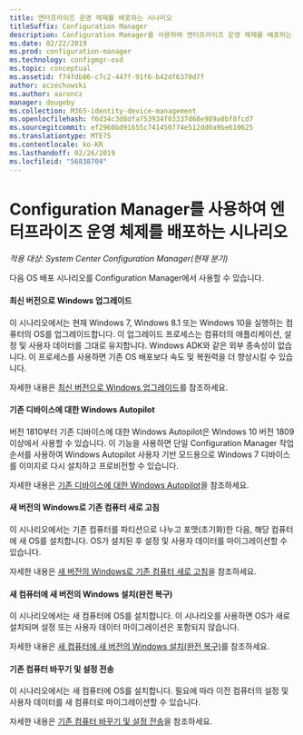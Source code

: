 ```yaml
---
title: 엔터프라이즈 운영 체제를 배포하는 시나리오
titleSuffix: Configuration Manager
description: Configuration Manager를 사용하여 엔터프라이즈 운영 체제를 배포하는 여러 시나리오에 대해 알아봅니다.
ms.date: 02/22/2019
ms.prod: configuration-manager
ms.technology: configmgr-osd
ms.topic: conceptual
ms.assetid: f74fdb86-c7c2-447f-91f6-b42df6370d7f
author: aczechowski
ms.author: aaroncz
manager: dougeby
ms.collection: M365-identity-device-management
ms.openlocfilehash: f6d34c3d8dfa753934f03337d68e989a8bf8fcd7
ms.sourcegitcommit: ef2960bd91655c741450774e512dd0a9be610625
ms.translationtype: MTE75
ms.contentlocale: ko-KR
ms.lasthandoff: 02/26/2019
ms.locfileid: "56838704"
---
```

# <a name="scenarios-to-deploy-enterprise-operating-systems-with-configuration-manager"></a>Configuration Manager를 사용하여 엔터프라이즈 운영 체제를 배포하는 시나리오

*적용 대상: System Center Configuration Manager(현재 분기)*

다음 OS 배포 시나리오를 Configuration Manager에서 사용할 수 있습니다.  

#### <a name="upgrade-windows-to-the-latest-version"></a>최신 버전으로 Windows 업그레이드
이 시나리오에서는 현재 Windows 7, Windows 8.1 또는 Windows 10을 실행하는 컴퓨터의 OS를 업그레이드합니다. 이 업그레이드 프로세스는 컴퓨터의 애플리케이션, 설정 및 사용자 데이터를 그대로 유지합니다. Windows ADK와 같은 외부 종속성이 없습니다. 이 프로세스를 사용하면 기존 OS 배포보다 속도 및 복원력을 더 향상시킬 수 있습니다.  

자세한 내용은 [최신 버전으로 Windows 업그레이드](/sccm/osd/deploy-use/upgrade-windows-to-the-latest-version)를 참조하세요.


#### <a name="windows-autopilot-for-existing-devices"></a>기존 디바이스에 대한 Windows Autopilot
<!--3607717, fka 1358333--> 버전 1810부터 기존 디바이스에 대한 Windows Autopilot은 Windows 10 버전 1809 이상에서 사용할 수 있습니다. 이 기능을 사용하면 단일 Configuration Manager 작업 순서를 사용하여 Windows Autopilot 사용자 기반 모드용으로 Windows 7 디바이스를 이미지로 다시 설치하고 프로비전할 수 있습니다.

자세한 내용은 [기존 디바이스에 대한 Windows Autopilot](/sccm/osd/deploy-use/windows-autopilot-for-existing-devices)을 참조하세요.


#### <a name="refresh-an-existing-computer-with-a-new-version-of-windows"></a>새 버전의 Windows로 기존 컴퓨터 새로 고침
이 시나리오에서는 기존 컴퓨터를 파티션으로 나누고 포맷(초기화)한 다음, 해당 컴퓨터에 새 OS를 설치합니다. OS가 설치된 후 설정 및 사용자 데이터를 마이그레이션할 수 있습니다.  

자세한 내용은 [새 버전의 Windows로 기존 컴퓨터 새로 고침](/sccm/osd/deploy-use/refresh-an-existing-computer-with-a-new-version-of-windows)을 참조하세요.


#### <a name="install-a-new-version-of-windows-on-a-new-computer-bare-metal"></a>새 컴퓨터에 새 버전의 Windows 설치(완전 복구)
이 시나리오에서는 새 컴퓨터에 OS를 설치합니다. 이 시나리오를 사용하면 OS가 새로 설치되며 설정 또는 사용자 데이터 마이그레이션은 포함되지 않습니다.  

자세한 내용은 [새 컴퓨터에 새 버전의 Windows 설치(완전 복구)](/sccm/osd/deploy-use/install-new-windows-version-new-computer-bare-metal)를 참조하세요.


#### <a name="replace-an-existing-computer-and-transfer-settings"></a>기존 컴퓨터 바꾸기 및 설정 전송
이 시나리오에서는 새 컴퓨터에 OS를 설치합니다. 필요에 따라 이전 컴퓨터의 설정 및 사용자 데이터를 새 컴퓨터로 마이그레이션할 수 있습니다.  

자세한 내용은 [기존 컴퓨터 바꾸기 및 설정 전송](/sccm/osd/deploy-use/replace-an-existing-computer-and-transfer-settings)을 참조하세요.


